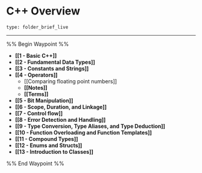 # C++ Overview
 
```ccard
type: folder_brief_live
```
 
---

%% Begin Waypoint %%
- **[[1 - Basic C++]]**
- **[[2 - Fundamental Data Types]]**
- **[[3 - Constants and Strings]]**
- **[[4 - Operators]]**
	- [[Comparing floating point numbers]]
	- **[[Notes]]**
	- **[[Terms]]**
- **[[5 - Bit Manipulation]]**
- **[[6 - Scope, Duration, and Linkage]]**
- **[[7 - Control flow]]**
- **[[8 - Error Detection and Handling]]**
- **[[9 - Type Conversion, Type Aliases, and Type Deduction]]**
- **[[10 - Function Overloading and Function Templates]]**
- **[[11 - Compound Types]]**
- **[[12 - Enums and Structs]]**
- **[[13 - Introduction to Classes]]**

%% End Waypoint %%